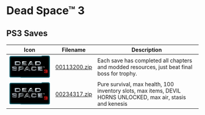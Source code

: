# Dead Space™ 3

## PS3 Saves

| Icon | Filename | Description |
|------|----------|-------------|
| ![Dead Space™ 3](ICON0.PNG) | [00113200.zip](00113200.zip) | Each save has completed all chapters and modded resources, just beat final boss for trophy. |
| ![Dead Space™ 3](ICON0.PNG) | [00234317.zip](00234317.zip) | Pure survival, max health, 100 inventory slots, max items, DEVIL HORNS UNLOCKED, max air, stasis and kenesis |
